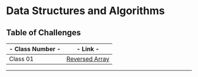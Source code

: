 # Data Structures and Algorithms

## Table of Challenges

| - Class Number - | -  Link - |
|---|---|
| Class 01 | [Reversed Array](./class01Challenge/README.MD) |
---